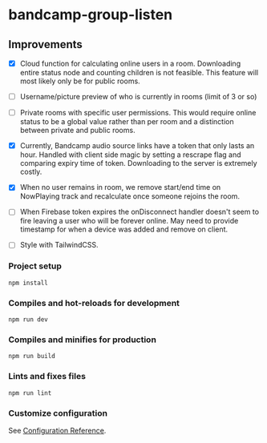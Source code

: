 # bandcamp-group-listen

## Improvements

- [x] Cloud function for calculating online users in a room. Downloading entire status node and counting children is not feasible. This feature will most likely only be for public rooms.

- [ ] Username/picture preview of who is currently in rooms (limit of 3 or so)

- [ ] Private rooms with specific user permissions. This would require online status to be a global value rather than per room and a distinction between private and public rooms.

- [x] Currently, Bandcamp audio source links have a token that only lasts an hour. Handled with client side magic by setting a rescrape flag and comparing expiry time of token.  Downloading to the server is extremely costly.

- [x] When no user remains in room, we remove start/end time on NowPlaying track and recalculate once someone rejoins the room.

- [ ] When Firebase token expires the onDisconnect handler doesn't seem to fire leaving a user who will be forever online. May need to provide timestamp for when a device was added and remove on client.

- [ ] Style with TailwindCSS.

### Project setup

```
npm install
```

### Compiles and hot-reloads for development

```
npm run dev
```

### Compiles and minifies for production

```
npm run build
```

### Lints and fixes files

```
npm run lint
```

### Customize configuration

See [Configuration Reference](https://cli.vuejs.org/config/).
